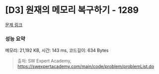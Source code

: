 # [D3] 원재의 메모리 복구하기 - 1289 

[문제 링크](https://swexpertacademy.com/main/code/problem/problemDetail.do?contestProbId=AV19AcoKI9sCFAZN) 

### 성능 요약

메모리: 21,192 KB, 시간: 143 ms, 코드길이: 634 Bytes



> 출처: SW Expert Academy, https://swexpertacademy.com/main/code/problem/problemList.do